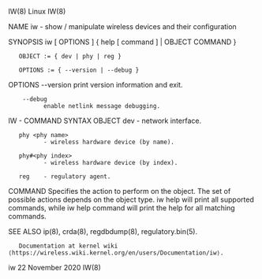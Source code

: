 IW(8)                                                                                      Linux                                                                                     IW(8)

NAME
       iw - show / manipulate wireless devices and their configuration

SYNOPSIS
       iw [ OPTIONS ] { help [ command ] | OBJECT COMMAND }

       OBJECT := { dev | phy | reg }

       OPTIONS := { --version | --debug }

OPTIONS
        --version
              print version information and exit.

        --debug
              enable netlink message debugging.

IW - COMMAND SYNTAX
   OBJECT
       dev <interface name>
              - network interface.

       phy <phy name>
              - wireless hardware device (by name).

       phy#<phy index>
              - wireless hardware device (by index).

       reg    - regulatory agent.

   COMMAND
       Specifies the action to perform on the object.  The set of possible actions depends on the object type.  iw help will print all supported commands, while iw help command will
       print the help for all matching commands.

SEE ALSO
       ip(8), crda(8), regdbdump(8), regulatory.bin(5).

       Documentation at kernel wiki ⟨https://wireless.wiki.kernel.org/en/users/Documentation/iw⟩.

iw                                                                                   22 November 2020                                                                                IW(8)
